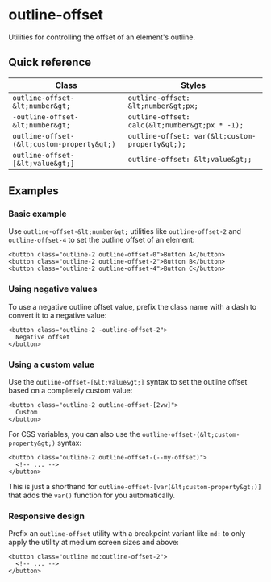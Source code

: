# outline-offset

Utilities for controlling the offset of an element's outline.

## Quick reference

| Class                       | Styles                              |
|-----------------------------|-------------------------------------|
| `outline-offset-&lt;number&gt;`   | `outline-offset: &lt;number&gt;px;`       |
| `-outline-offset-&lt;number&gt;`  | `outline-offset: calc(&lt;number&gt;px * -1);` |
| `outline-offset-(&lt;custom-property&gt;)` | `outline-offset: var(&lt;custom-property&gt;);` |
| `outline-offset-[&lt;value&gt;]`  | `outline-offset: &lt;value&gt;;`          |



## Examples

### Basic example

Use `outline-offset-&lt;number&gt;` utilities like `outline-offset-2` and `outline-offset-4` to set the outline offset of an element:

```
<button class="outline-2 outline-offset-0">Button A</button>
<button class="outline-2 outline-offset-2">Button B</button>
<button class="outline-2 outline-offset-4">Button C</button>
```

### Using negative values

To use a negative outline offset value, prefix the class name with a dash to convert it to a negative value:

```
<button class="outline-2 -outline-offset-2">
  Negative offset
</button>
```

### Using a custom value

Use the `outline-offset-[&lt;value&gt;]` syntax to set the outline offset based on a completely custom value:

```
<button class="outline-2 outline-offset-[2vw]">
  Custom
</button>
```

For CSS variables, you can also use the `outline-offset-(&lt;custom-property&gt;)` syntax:

```
<button class="outline-2 outline-offset-(--my-offset)">
  <!-- ... -->
</button>
```

This is just a shorthand for `outline-offset-[var(&lt;custom-property&gt;)]` that adds the `var()` function for you automatically.

### Responsive design

Prefix an `outline-offset` utility with a breakpoint variant like `md:` to only apply the utility at medium screen sizes and above:

```
<button class="outline md:outline-offset-2">
  <!-- ... -->
</button>
```

